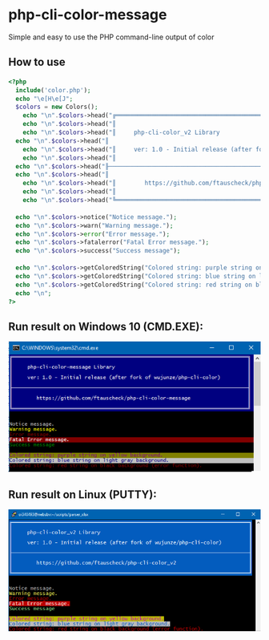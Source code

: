 # php-cli-color-message
Simple and easy to use the PHP command-line output of color

## How to use
```php
<?php
  include('color.php');
  echo "\e[H\e[J";
  $colors = new Colors();
	echo "\n".$colors->head("╔══════════════════════════════════════════════════════════════════════════════╗");
	echo "\n".$colors->head("║                                                                              ║");
	echo "\n".$colors->head("║     php-cli-color_v2 Library                                                 ║");
  echo "\n".$colors->head("║                                                                              ║");
	echo "\n".$colors->head("║     ver: 1.0 - Initial release (after fork of wujunze/php-cli-color)         ║");
	echo "\n".$colors->head("║                                                                              ║");
  echo "\n".$colors->head("╟──────────────────────────────────────────────────────────────────────────────╢");
  echo "\n".$colors->head("║                                                                              ║");
	echo "\n".$colors->head("║        https://github.com/ftauscheck/php-cli-color_v2                        ║");
	echo "\n".$colors->head("║                                                                              ║");
	echo "\n".$colors->head("╚══════════════════════════════════════════════════════════════════════════════╝")."\n\n";

  echo "\n".$colors->notice("Notice message.");
  echo "\n".$colors->warn("Warning message.");
  echo "\n".$colors->error("Error message.");
  echo "\n".$colors->fatalerror("Fatal Error message.");
  echo "\n".$colors->success("Success message");
  
  echo "\n".$colors->getColoredString("Colored string: purple string on yellow background.", "purple", "yellow");
  echo "\n".$colors->getColoredString("Colored string: blue string on light gray background.", "blue", "light_gray");
  echo "\n".$colors->getColoredString("Colored string: red string on black background (error function).", "red", "black");
  echo "\n";
?>
```

## Run result on Windows 10 (CMD.EXE):
![code run result](https://github.com/ftauscheck/php-cli-color-message/blob/2bc704553d735faa45967f8f52144dbc940997be/example/cmd_example.png)

## Run result on Linux (PUTTY):
![code run result](https://github.com/ftauscheck/php-cli-color-message/blob/2bc704553d735faa45967f8f52144dbc940997be/example/linux_example.png)
